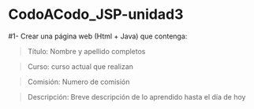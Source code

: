 # CodoACodo_JSP-unidad3

#1- Crear una página web (Html + Java) que contenga:

 

>Título: Nombre y apellido completos

>Curso: curso actual que realizan

>Comisión: Numero de comisión

>Descripción: Breve descripción de lo aprendido hasta el día de hoy
